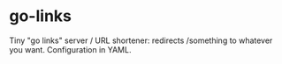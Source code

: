 # go-links
Tiny "go links" server / URL shortener: redirects /something to whatever you want. Configuration in YAML.
